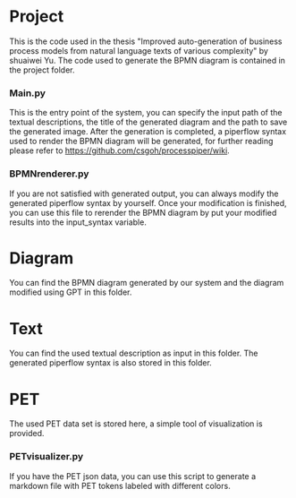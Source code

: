 # Project

This is the code used in the thesis "Improved auto-generation of business process models from natural language texts of various complexity" by shuaiwei Yu. The code used to generate the BPMN diagram is contained in the project folder.

### Main.py
This is the entry point of the system, you can specify the input path of the textual descriptions, the title of the generated diagram and the path to save the generated image. After the generation is completed, a piperflow syntax used to render the BPMN diagram will be generated, for further reading please refer to https://github.com/csgoh/processpiper/wiki.

### BPMNrenderer.py
If you are not satisfied with generated output, you can always modify the generated piperflow syntax by yourself. Once your modification is finished, you can use this file to rerender the BPMN diagram by put your modified results into the input_syntax variable.

# Diagram
You can find the BPMN diagram generated by our system and the diagram modified using GPT in this folder.

# Text
You can find the used textual description as input in this folder. The generated piperflow syntax is also stored in this folder.

# PET
The used PET data set is stored here, a simple tool of visualization is provided.

### PETvisualizer.py
If you have the PET json data, you can use this script to generate a markdown file with PET tokens labeled with different colors. 